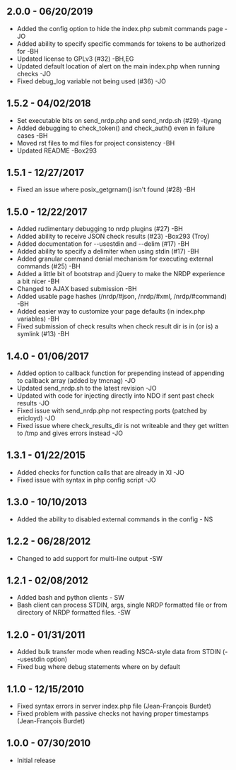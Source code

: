 2.0.0 - 06/20/2019
------------------
- Added the config option to hide the index.php submit commands page -JO
- Added ability to specify specific commands for tokens to be authorized for -BH
- Updated license to GPLv3 (#32) -BH,EG
- Updated default location of alert on the main index.php when running checks -JO
- Fixed debug_log variable not being used (#36) -JO

1.5.2 - 04/02/2018
------------------
- Set executable bits on send_nrdp.php and send_nrdp.sh (#29) -tjyang
- Added debugging to check_token() and check_auth() even in failure cases -BH
- Moved rst files to md files for project consistency -BH
- Updated README -Box293

1.5.1 - 12/27/2017
------------------
- Fixed an issue where posix_getgrnam() isn't found (#28) -BH

1.5.0 - 12/22/2017
------------------
- Added rudimentary debugging to nrdp plugins (#27) -BH
- Added ability to receive JSON check results (#23) -Box293 (Troy)
- Added documentation for --usestdin and --delim (#17) -BH
- Added ability to specify a delimiter when using stdin (#17) -BH
- Added granular command denial mechanism for executing external commands (#25) -BH
- Added a little bit of bootstrap and jQuery to make the NRDP experience a bit nicer -BH
- Changed to AJAX based submission -BH
- Added usable page hashes (/nrdp/#json, /nrdp/#xml, /nrdp/#command) -BH
- Added easier way to customize your page defaults (in index.php variables) -BH
- Fixed submission of check results when check result dir is in (or is) a symlink (#13) -BH

1.4.0 - 01/06/2017
------------------
- Added option to callback function for prepending instead of appending to callback array (added by tmcnag) -JO
- Updated send_nrdp.sh to the latest revision -JO
- Updated with code for injecting directly into NDO if sent past check results -JO
- Fixed issue with send_nrdp.php not respecting ports (patched by ericloyd) -JO
- Fixed issue where check_results_dir is not writeable and they get written to /tmp and gives errors instead -JO

1.3.1 - 01/22/2015
------------------
- Added checks for function calls that are already in XI -JO
- Fixed issue with syntax in php config script -JO

1.3.0 - 10/10/2013
------------------
- Added the ability to disabled external commands in the config - NS

1.2.2 - 06/28/2012
------------------
- Changed to add support for multi-line output -SW

1.2.1 - 02/08/2012
------------------
- Added bash and python clients - SW
- Bash client can process STDIN, args, single NRDP formatted file or from directory of NRDP formatted files. -SW

1.2.0 - 01/31/2011
------------------
- Added bulk transfer mode when reading NSCA-style data from STDIN (--usestdin option)
- Fixed bug where debug statements where on by default

1.1.0 - 12/15/2010
------------------
- Fixed syntax errors in server index.php file (Jean-François Burdet)
- Fixed problem with passive checks not having proper timestamps (Jean-François Burdet)

1.0.0 - 07/30/2010
------------------
- Initial release
